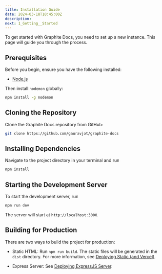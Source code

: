 ```yaml
---
title: Installation Guide
date: 2024-03-18T10:45:00Z
description:
next: 1_Getting__Started
---
```


To get started with Graphite Docs, you need to set up a new instance. This page will guide you through the process.

## Prerequisites

Before you begin, ensure you have the following installed:

-   [Node.js](https://nodejs.org/en/download/)

Then install `nodemon` globally:

```bash
npm install -g nodemon
```

## Cloning the Repository

Clone the Graphite Docs repository from GitHub:

```bash
git clone https://github.com/gauravjot/graphite-docs
```

## Installing Dependencies

Navigate to the project directory in your terminal and run

```bash
npm install
```

## Starting the Development Server

To start the development server, run

```bash
npm run dev
```

The server will start at `http://localhost:3000`.

## Building for Production

There are two ways to build the project for production:

-   Static HTML: Run `npm run build`. The static files will be generated in the `dist` directory.
    For more information, see [Deploying Static (and Vercel)](3_Deploying__Graphite___1_Deploying__Static).

-   Express Server: See [Deploying ExpressJS Server](3_Deploying__Graphite___2_Deploying__ExpressJS).
